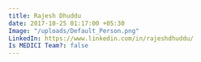```yaml
---
title: Rajesh Dhuddu
date: 2017-10-25 01:17:00 +05:30
Image: "/uploads/Default_Person.png"
LinkedIn: https://www.linkedin.com/in/rajeshdhuddu/
Is MEDICI Team?: false
---
```


